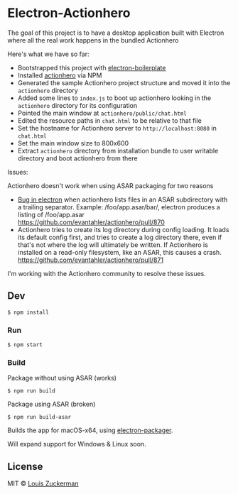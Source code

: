 # Electron-Actionhero

The goal of this project is to have a desktop application built with Electron where all the real work happens in the bundled Actionhero

Here's what we have so far:

- Bootstrapped this project with [electron-boilerplate](https://github.com/sindresorhus/electron-boilerplate)
- Installed [actionhero](http://www.actionherojs.com/) via NPM
- Generated the sample Actionhero project structure and moved it into the `actionhero` directory
- Added some lines to `index.js` to boot up actionhero looking in the `actionhero` directory for its configuration
- Pointed the main window at `actionhero/public/chat.html`
- Edited the resource paths in `chat.html` to be relative to that file
- Set the hostname for Actionhero server to `http://localhost:8080` in `chat.html`
- Set the main window size to 800x600
- Extract `actionhero` directory from installation bundle to user writable directory and boot actionhero from there

Issues:

Actionhero doesn't work when using ASAR packaging for two reasons
- [Bug in electron](https://github.com/electron/electron/issues/5454) when actionhero lists files in an ASAR
subdirectory with a trailing separator.  Example: /foo/app.asar/bar/, electron produces a listing of /foo/app.asar
https://github.com/evantahler/actionhero/pull/870
- Actionhero tries to create its log directory during config loading.  It loads its default config first, and tries
to create a log directory there, even if that's not where the log will ultimately be written.  If Actionhero is
installed on a read-only filesystem, like an ASAR, this causes a crash.
https://github.com/evantahler/actionhero/pull/871

I'm working with the Actionhero community to resolve these issues.

## Dev

```
$ npm install
```

### Run

```
$ npm start
```

### Build

Package without using ASAR (works)

```
$ npm run build
```

Package using ASAR (broken)

```
$ npm run build-asar
```


Builds the app for macOS-x64, using [electron-packager](https://github.com/electron-userland/electron-packager).

Will expand support for Windows & Linux soon.

## License

MIT © [Louis Zuckerman](http://github.com/semiosis)
